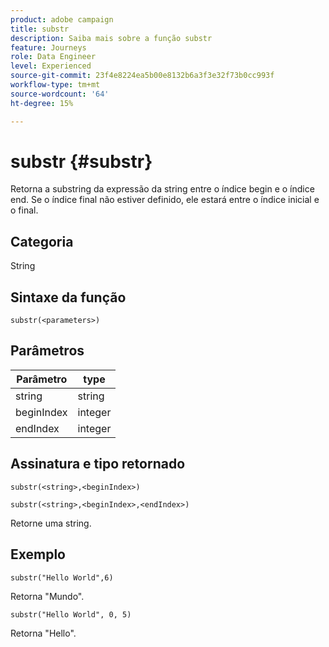 ```yaml
---
product: adobe campaign
title: substr
description: Saiba mais sobre a função substr
feature: Journeys
role: Data Engineer
level: Experienced
source-git-commit: 23f4e8224ea5b00e8132b6a3f3e32f73b0cc993f
workflow-type: tm+mt
source-wordcount: '64'
ht-degree: 15%

---
```


# substr {#substr}

Retorna a substring da expressão da string entre o índice begin e o índice end. Se o índice final não estiver definido, ele estará entre o índice inicial e o final.

## Categoria

String

## Sintaxe da função

`substr(<parameters>)`

## Parâmetros

| Parâmetro | type |
|-------------|----------|
| string | string |
| beginIndex | integer |
| endIndex | integer |

## Assinatura e tipo retornado

`substr(<string>,<beginIndex>)`

`substr(<string>,<beginIndex>,<endIndex>)`

Retorne uma string.

## Exemplo

`substr("Hello World",6)`

Retorna &quot;Mundo&quot;.

`substr("Hello World", 0, 5)`

Retorna &quot;Hello&quot;.

